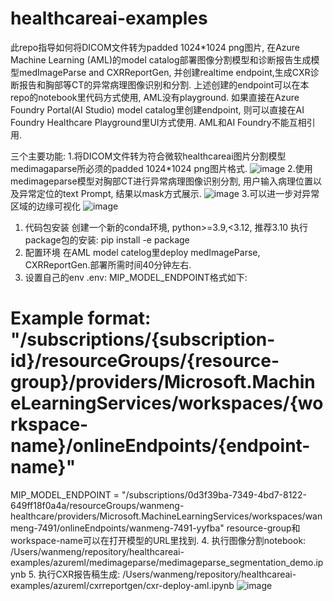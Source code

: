 # healthcareai-examples

此repo指导如何将DICOM文件转为padded 1024*1024 png图片, 在Azure Machine Learning (AML)的model catalog部署图像分割模型和诊断报告生成模型medImageParse and CXRReportGen, 并创建realtime endpoint,生成CXR诊断报告和胸部等CT的异常病理图像识别和分割.
上述创建的endpoint可以在本repo的notebook里代码方式使用, AML没有playground.
如果直接在Azure Foundry Portal(AI Studio) model catalog里创建endpoint, 则可以直接在AI Foundry Healthcare Playground里UI方式使用. AML和AI Foundry不能互相引用.

三个主要功能:
1.将DICOM文件转为符合微软healthcareai图片分割模型medimagaparse所必须的padded 1024*1024 png图片格式.
![image](https://github.com/user-attachments/assets/3d7333ad-d259-4356-bf4e-8b166788e698)
2.使用medimageparse模型对胸部CT进行异常病理图像识别分割, 用户输入病理位置以及异常定位的text Prompt, 结果以mask方式展示.
![image](https://github.com/user-attachments/assets/131e0fc8-fa56-4372-a476-462ae6e15d1a)
3.可以进一步对异常区域的边缘可视化
![image](https://github.com/user-attachments/assets/893bf5ab-c26a-4a24-b804-8d6dff59fd14)

1. 代码包安装
   创建一个新的conda环境,  python>=3.9,<3.12, 推荐3.10
   执行package包的安装:   pip install -e package
2. 配置环境
  在AML model catelog里deploy medImageParse, CXRReportGen.部署所需时间40分钟左右.
3. 设置自己的env
.env: MIP_MODEL_ENDPOINT格式如下: 
# Example format: "/subscriptions/{subscription-id}/resourceGroups/{resource-group}/providers/Microsoft.MachineLearningServices/workspaces/{workspace-name}/onlineEndpoints/{endpoint-name}"
MIP_MODEL_ENDPOINT = "/subscriptions/0d3f39ba-7349-4bd7-8122-649ff18f0a4a/resourceGroups/wanmeng-healthcare/providers/Microsoft.MachineLearningServices/workspaces/wanmeng-7491/onlineEndpoints/wanmeng-7491-yyfba"
resource-group和workspace-name可以在打开模型的URL里找到.
4. 执行图像分割notebook: /Users/wanmeng/repository/healthcareai-examples/azureml/medimageparse/medimageparse_segmentation_demo.ipynb
5. 执行CXR报告稿生成: /Users/wanmeng/repository/healthcareai-examples/azureml/cxrreportgen/cxr-deploy-aml.ipynb
![image](https://github.com/user-attachments/assets/21f7cf8e-257a-43fd-bade-aed9d817a08b)